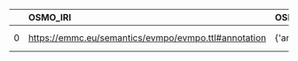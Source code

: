 |    | OSMO_IRI                                             | OSMO_DESC      | SBO_IRI                              | SBO_DESC                |
|---:|:-----------------------------------------------------|:---------------|:-------------------------------------|:------------------------|
|  0 | https://emmc.eu/semantics/evmpo/evmpo.ttl#annotation | {'annotation'} | http://biomodels.net/SBO/SBO_0000550 | {'label': 'annotation'} |